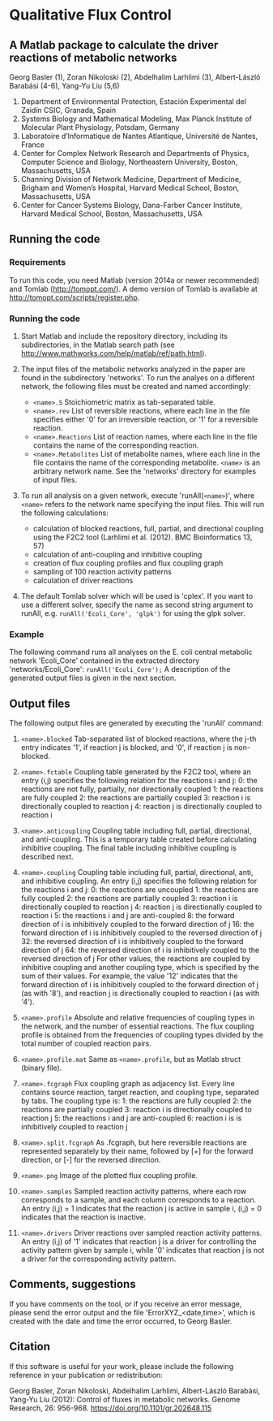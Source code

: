 # Qualitative Flux Control
## A Matlab package to calculate the driver reactions of metabolic networks

Georg Basler (1), Zoran Nikoloski (2), Abdelhalim Larhlimi (3), Albert-László Barabási (4-6), Yang-Yu Liu (5,6)

1. Department of Environmental Protection, Estación Experimental del Zaidín CSIC, Granada, Spain
2. Systems Biology and Mathematical Modeling, Max Planck Institute of Molecular Plant Physiology, Potsdam, Germany
3. Laboratoire d’Informatique de Nantes Atlantique, Université de Nantes, France
4. Center for Complex Network Research and Departments of Physics, Computer Science and Biology, Northeastern University,
Boston, Massachusetts, USA
5. Channing Division of Network Medicine, Department of Medicine, Brigham and Women’s Hospital, Harvard Medical School,
Boston, Massachusetts, USA
6. Center for Cancer Systems Biology, Dana-Farber Cancer Institute, Harvard Medical School, Boston, Massachusetts, USA


## Running the code

### Requirements

To run this code, you need Matlab (version 2014a or newer recommended) and Tomlab (http://tomopt.com/). A demo version of
Tomlab is available at http://tomopt.com/scripts/register.php.

### Running the code

1. Start Matlab and include the repository directory, including its subdirectories, in the Matlab
search path (see http://www.mathworks.com/help/matlab/ref/path.html).

2. The input files of the metabolic networks analyzed in the paper are found in the subdirectory 'networks'.
To run the analyes on a different network, the following files must be created and named accordingly:
	- `<name>.S`
	  Stoichiometric matrix as tab-separated table.
	- `<name>.rev`
	  List of reversible reactions, where each line in the file specifies either '0' for an irreversible reaction,
	  or '1' for a reversible reaction.
	- `<name>.Reactions`
	  List of reaction names, where each line in the file contains the name of the corresponding reaction.
	- `<name>.Metabolites`
	  List of metabolite names, where each line in the file contains the name of the corresponding metabolite.
`<name>` is an arbitrary network name. See the 'networks' directory for examples of input files.

3. To run all analysis on a given network, execute 'runAll(`<name>`)', where `<name>` refers to the network name specifying
the input files. This will run the following calculations:
	- calculation of blocked reactions, full, partial, and directional coupling using the F2C2 tool (Larhlimi et al.
	  (2012). BMC Bioinformatics 13, 57)
	- calculation of anti-coupling and inhibitive coupling
	- creation of flux coupling profiles and flux coupling graph
	- sampling of 100 reaction activity patterns
	- calculation of driver reactions
	
4. The default Tomlab solver which will be used is 'cplex'. If you want to use a different solver, specify the name as
second string argument to runAll, e.g. `runAll('Ecoli_Core', 'glpk')` for using the glpk solver.

### Example

The following command runs all analyses on the E. coli central metabolic network 'Ecoli_Core' contained in the extracted
directory 'networks/Ecoli_Core':
	`runAll('Ecoli_Core');`
A description of the generated output files is given in the next section.


## Output files

The following output files are generated by executing the 'runAll' command:

1. `<name>.blocked`
Tab-separated list of blocked reactions, where the j-th entry indicates '1', if reaction j is blocked, and '0', if reaction j
is non-blocked.

2. `<name>.fctable`
Coupling table generated by the F2C2 tool, where an entry (i,j) specifies the following relation for the reactions i and j:
	0: the reactions are not fully, partially, nor directionally coupled
	1: the reactions are fully coupled
	2: the reactions are partially coupled
	3: reaction i is directionally coupled to reaction j
	4: reaction j is directionally coupled to reaction i

3. `<name>.anticoupling`
Coupling table including full, partial, directional, and anti-coupling. This is a temporary table created before calculating
inhibitive coupling. The final table including inhibitive coupling is described next.

4. `<name>.coupling`
Coupling table including full, partial, directional, anti, and inhibitive coupling. An entry (i,j) specifies the following
relation for the reactions i and j:
	0: the reactions are uncoupled
	1: the reactions are fully coupled
	2: the reactions are partially coupled
	3: reaction i is directionally coupled to reaction j
	4: reaction j is directionally coupled to reaction i
	5: the reactions i and j are anti-coupled
	8: the forward direction of i is inhibitively coupled to the forward direction of j
	16: the forward direction of i is inhibitively coupled to the reversed direction of j
	32: the reversed direction of i is inhibitively coupled to the forward direction of j
	64: the reversed direction of i is inhibitively coupled to the reversed direction of j
For other values, the reactions are coupled by inhibitive coupling and another coupling type, which is
specified by the sum of their values. For example, the value '12' indicates that the forward direction of i is inhibitively
coupled to the forward direction of j (as with '8'), and reaction j is directionally coupled to reaction i (as with '4').

5. `<name>.profile`
Absolute and relative frequencies of coupling types in the network, and the number of essential reactions. The flux coupling
profile is obtained from the frequencies of coupling types divided by the total number of coupled reaction pairs.

6. `<name>.profile.mat`
Same as `<name>.profile`, but as Matlab struct (binary file).

7. `<name>.fcgraph`
Flux coupling graph as adjacency list. Every line contains source reaction, target reaction, and coupling type, separated by
tabs. The coupling type is:
	1: the reactions are fully coupled
	2: the reactions are partially coupled
	3: reaction i is directionally coupled to reaction j
	5: the reactions i and j are anti-coupled
	6: reaction i is is inhibitively coupled to reaction j

8. `<name>.split.fcgraph`
As <name>.fcgraph, but here reversible reactions are represented separately by their name, followed by [+] for the forward
direction, or [-] for the reversed direction.

9. `<name>.png`
Image of the plotted flux coupling profile.

10. `<name>.samples`
Sampled reaction activity patterns, where each row corresponds to a sample, and each column corresponds to a reaction.
An entry (i,j) = 1 indicates that the reaction j is active in sample i, (i,j) = 0 indicates that the reaction is inactive.

11. `<name>.drivers`
Driver reactions over sampled reaction activity patterns. An entry (i,j) of '1' indicates that reaction j is a driver for controlling
the activity pattern given by sample i, while '0' indicates that reaction j is not a driver for the corresponding activity pattern.

## Comments, suggestions

If you have comments on the tool, or if you receive an error message, please send the error output and the file
'ErrorXYZ_<date,time>', which is created with the date and time the error occurred, to Georg Basler.

## Citation

If this software is useful for your work, please include the following reference in your publication or redistribution:

Georg Basler, Zoran Nikoloski, Abdelhalim Larhlimi, Albert-László Barabási, Yang-Yu Liu (2012): Control of fluxes in metabolic networks. Genome Research, 26: 956-968. https://doi.org/10.1101/gr.202648.115

